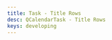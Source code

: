 ```yaml
---
title: Task - Title Rows
desc: QCalendarTask - Title Rows
keys: developing
---
```


<example-viewer
  title="Title Rows"
  file="TaskTitleRows"
  codepen-title="QCalendarTask"
/>
